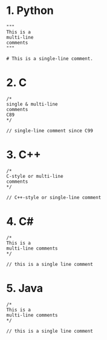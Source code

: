# 1. Python
```
"""
This is a
multi-line
comments
"""

# This is a single-line comment.
```

# 2. C
```
/*
single & multi-line
comments
C89
*/

// single-line comment since C99
```

# 3. C++
```
/*
C-style or multi-line
comments
*/

// C++-style or single-line comment
```

# 4. C#
```
/*
This is a
multi-line comments
*/

// this is a single line comment
```

# 5. Java
```
/*
This is a
multi-line comments
*/

// this is a single line comment
```
